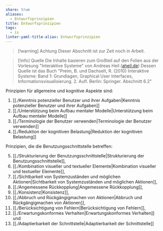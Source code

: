 ```yaml
---
share: true
aliases:
  - Entwurfsprinzipien
title: Entwurfsprinzipien
tags:
  - is
linter-yaml-title-alias: Entwurfsprinzipien
---
```


> [!warning] Achtung
> Dieser Abschnitt ist zur Zeit noch in Arbeit.

> [!info] Quelle
> Die Inhalte basieren zum Großteil auf den Folien aus der Vorlesung "Interaktive Systeme" von Andreas Heil ([aheil.de](https://aheil.de))
> Dessen Quelle ist das Buch "Preim, B. und Dachselt, R. (2010) Interaktive Systeme: Band 1: Grundlagen, Graphical User Interfaces, Informationsvisualisierung. 2. Aufl. Berlin: Springer. Abschnitt 6.2"

Prinzipien für allgemeine und kognitive Aspekte sind:
1. [[./Kenntnis potenzieller Benutzer und ihrer Aufgaben|Kenntnis potenzieller Benutzer und ihrer Aufgaben]]
2. [[./Unterstützung beim Aufbau mentaler Modelle|Unterstützung beim Aufbau mentaler Modelle]]
3. [[./Terminologie der Benutzer verwenden|Terminologie der Benutzer verwenden]]
4. [[./Reduktion der kognitiven Belastung|Reduktion der kognitiven Belastung]]

Prinzipien, die die Benutzungsschnittstelle betreffen:

5. [[./Strukturierung der Benutzungsschnittstelle|Strukturierung der Benutzungsschnittstelle]],  
6. [[./Kombination visueller und textueller Elemente|Kombination visueller und textueller Elemente]],  
7. [[./Sichtbarkeit von Systemzuständen und möglichen Aktionen|Sichtbarkeit von Systemzuständen und möglichen Aktionen]],  
8. [[./Angemessene Rückkopplung|Angemessene Rückkopplung]],
9. [[./Konsistenz|Konsistenz]],  
10. [[./Abbruch und Rückgängigmachen von Aktionen|Abbruch und Rückgängigmachen von Aktionen]],  
11. [[./Berücksichtigung von Fehlern|Berücksichtigung von Fehlern]],  
12. [[./Erwartungskonformes Verhalten|Erwartungskonformes Verhalten]] und  
13. [[./Adaptierbarkeit der Schnittstelle|Adaptierbarkeit der Schnittstelle]] 